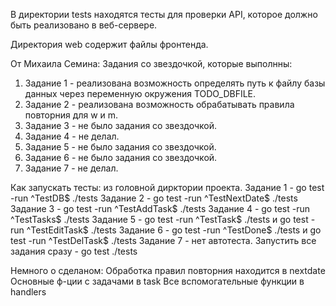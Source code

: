 В директории tests находятся тесты для проверки API, которое должно быть реализовано в веб-сервере.

Директория web содержит файлы фронтенда.

От Михаила Семина:
Задания со звездочкой, которые выполнны:
1. Задание 1 - реализована возможность определять путь к файлу базы данных через переменную окружения TODO_DBFILE.
2. Задание 2 - реализована возможность обрабатывать правила повторния для w и m.
3. Задание 3 - не было задания со звездочкой.
4. Задание 4 - не делал.
5. Задание 5 - не было задания со звездочкой.
6. Задание 6 - не было задания со звездочкой.
7. Задание 7 - не делал.

Как запускать тесты: из головной дирктории проекта.
Задание 1 - go test -run ^TestDB$ ./tests
Задание 2 - go test -run ^TestNextDate$ ./tests
Задание 3 - go test -run ^TestAddTask$ ./tests
Задание 4 - go test -run ^TestTasks$ ./tests
Задание 5 - go test -run ^TestTask$ ./tests и go test -run ^TestEditTask$ ./tests
Задание 6 - go test -run ^TestDone$ ./tests и go test -run ^TestDelTask$ ./tests
Задание 7 - нет автотеста.
Запустить все задания сразу - go test ./tests

Немного о сделаном:
Обработка правил повторния находится в nextdate
Основные ф-ции с задачами в task
Все вспомогательные функции в handlers